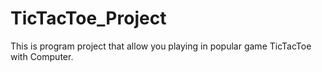 # TicTacToe_Project
This is program project that allow you playing in popular game TicTacToe with Computer.
